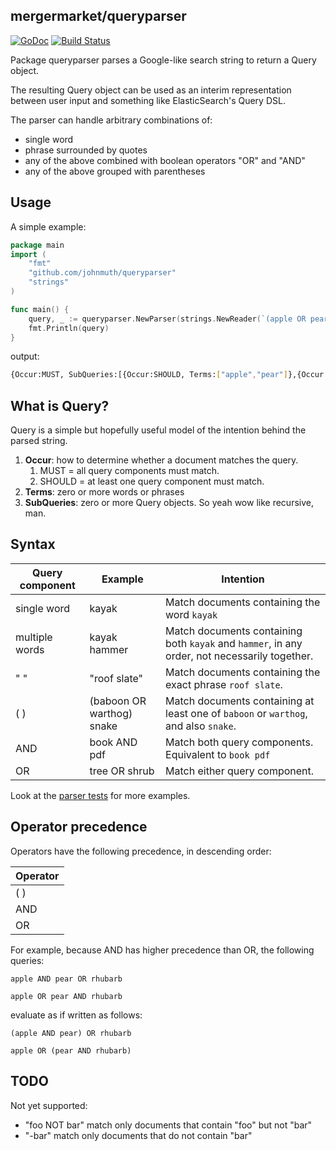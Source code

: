 ## mergermarket/queryparser

[![GoDoc](https://godoc.org/github.com/johnmuth/queryparser?status.svg)](https://godoc.org/github.com/johnmuth/queryparser) [![Build Status](https://travis-ci.org/johnmuth/queryparser.svg?branch=master)](https://travis-ci.org/johnmuth/queryparser)


Package queryparser parses a Google-like search string to return a Query object.

The resulting Query object can be used as an interim representation between user input and something like ElasticSearch's Query DSL.

The parser can handle arbitrary combinations of:

*  single word
*  phrase surrounded by quotes
*  any of the above combined with boolean operators "OR" and "AND"
*  any of the above grouped with parentheses

## Usage

A simple example:

```go
package main
import (
    "fmt"
    "github.com/johnmuth/queryparser"
    "strings"
)

func main() {
	query, _ := queryparser.NewParser(strings.NewReader(`(apple OR pear) AND (pie OR crumble)`)).Parse()
	fmt.Println(query)
}
```

output:
```bash
{Occur:MUST, SubQueries:[{Occur:SHOULD, Terms:["apple","pear"]},{Occur:SHOULD, Terms:["pie","crumble"]}]}

```
## What is Query?

Query is a simple but hopefully useful model of the intention behind the parsed string.

1. **Occur**: how to determine whether a document matches the query.
    1. MUST = all query components must match.
    2. SHOULD = at least one query component must match.
2. **Terms**: zero or more words or phrases
3. **SubQueries**: zero or more Query objects. So yeah wow like recursive, man.

## Syntax

| Query component | Example | Intention |
| --- | --- | --- |
| single word | kayak | Match documents containing the word `kayak`|
| multiple words | kayak hammer | Match documents containing both `kayak` and `hammer`, in any order, not necessarily together. |
| " " | "roof slate" | Match documents containing the exact phrase `roof slate`. |
| ( ) | (baboon OR warthog) snake | Match documents containing at least one of `baboon` or `warthog`, and also `snake`. |
| AND | book AND pdf | Match both query components. Equivalent to `book pdf` |
| OR | tree OR shrub | Match either query component. |

Look at the [parser tests](./parser_test.go) for more examples.

## Operator precedence

Operators have the following precedence, in descending order:

| Operator |
|--------- |
| ( ) |
| AND |
| OR  |

For example, because AND has higher precedence than OR, the following queries:

```apple AND pear OR rhubarb```

```apple OR pear AND rhubarb```

evaluate as if written as follows:

```
(apple AND pear) OR rhubarb
```
```
apple OR (pear AND rhubarb)
```

## TODO

Not yet supported:

* "foo NOT bar" match only documents that contain "foo" but not "bar"
*  "-bar" match only documents that do not contain "bar"
